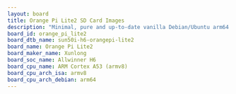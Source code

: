 ```yaml
---
layout: board
title: Orange Pi Lite2 SD Card Images
description: "Minimal, pure and up-to-date vanilla Debian/Ubuntu arm64 SD card images for Orange Pi Lite2 by Xunlong, SoC: Allwinner H6, CPU ISA: armv8"
board_id: orange_pi_lite2
board_dtb_name: sun50i-h6-orangepi-lite2
board_name: Orange Pi Lite2
board_maker_name: Xunlong
board_soc_name: Allwinner H6
board_cpu_name: ARM Cortex A53 (armv8)
board_cpu_arch_isa: armv8
board_cpu_arch_debian: arm64
---
```

